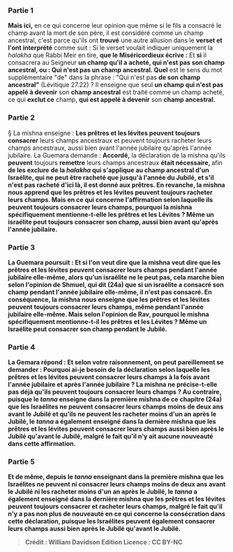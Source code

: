 
### Partie 1
<b>Mais ici,</b> en ce qui concerne leur opinion que même si le fils a consacré le champ avant la mort de son père, il est considéré comme un champ ancestral, c'est parce qu'ils ont <b>trouvé</b> une autre allusion dans le <b>verset et l'ont interprété</b> comme suit : Si le verset voulait indiquer uniquement la <i>halakha</i> que Rabbi Meir en tire, <b>que le Miséricordieux écrive :</b> Et <b>si</b> il consacrera au Seigneur <b>un champ qu'il a acheté, qui n'est pas son champ ancestral, ou : Qui n'est pas un champ ancestral. Quel</b> est le sens du mot supplémentaire "de" dans la phrase : "Qui n'est pas <b>de son champ ancestral"</b> (Lévitique 27.22) ? Il enseigne que seul <b>un champ qui n'est pas appelé à devenir</b> son <b>champ ancestral</b> est traité comme un champ acheté, ce qui <b>exclut ce</b> champ, <b>qui est appelé à devenir</b> son <b>champ ancestral.</b>

### Partie 2
§ La mishna enseigne : <b>Les prêtres et les lévites peuvent toujours consacrer</b> leurs champs ancestraux et peuvent toujours racheter leurs champs ancestraux, aussi bien avant l'année jubilaire qu'après l'année jubilaire. La Guemara demande : <b>Accordé,</b> la déclaration de la mishna qu'ils <b>peuvent</b> toujours <b>remettre</b> leurs champs ancestraux <b>était nécessaire, </b> afin <b>de les exclure</b> <b>de la <i>halakha</i> qui s'applique au champ ancestral <b>d'un Israélite, qui ne peut être racheté que jusqu'à</b> l'année du <b>Jubilé</b>, et s'il n'est pas racheté d'ici là, il est donné aux prêtres. En revanche, la mishna <b>nous apprend que les prêtres et les lévites peuvent toujours racheter</b> leurs champs. <b>Mais</b> en ce qui concerne l'affirmation selon laquelle ils <b>peuvent</b> toujours <b>consacrer</b> leurs champs, <b>pourquoi</b> la mishna <b>spécifiquement</b> mentionne-t-elle <b>les prêtres et les Lévites ? Même un israélite</b> peut toujours consacrer son champ, aussi bien avant qu'après l'année jubilaire.

### Partie 3
La Guemara poursuit : <b>Et si l'on veut dire</b> que la mishna veut dire que les prêtres et les lévites peuvent consacrer leurs champs <b>pendant l'année jubilaire elle-même,</b> alors qu'un israélite ne le peut pas, <b>cela marche bien selon</b> l'opinion de <b>Shmuel, qui dit</b> (24a) que si un israélite a consacré son champ <b>pendant l'année jubilaire elle-même, il n'est pas consacré. </b> En conséquence, la mishna <b>nous enseigne que les prêtres et les lévites peuvent toujours consacrer</b> leurs champs, même pendant l'année jubilaire elle-même. <b>Mais selon</b> l'opinion de <b>Rav, pourquoi</b> le mishna <b>spécifiquement</b> mentionne-t-il les <b>prêtres et les Lévites ? Même un Israélite</b> peut consacrer son champ pendant le Jubilé.

### Partie 4
La Gemara répond : <b>Et selon votre raisonnement,</b> on peut pareillement se demander : <b>Pourquoi ai-je</b> besoin de la déclaration selon laquelle les prêtres et les lévites peuvent consacrer leurs champs <b>à la fois avant l'année jubilaire</b> <b>et après l'année jubilaire</b> ? La mishna ne précise-t-elle pas déjà qu'ils peuvent toujours consacrer leurs champs ? <b>Au contraire, puisque</b> le <i>tanna</i> <b>enseigne</b> dans la <b>première</b> mishna de ce chapitre (24a) que les Israélites ne peuvent consacrer leurs champs moins de deux ans <b>avant le Jubilé et</b> qu'ils ne peuvent les racheter moins d'un an <b>après le Jubilé, </b> le <i>tanna</i> <b>a également enseigné</b> dans la <b>dernière</b> mishna que les prêtres et les lévites peuvent consacrer leurs champs <b>aussi bien après le Jubilé qu'avant le Jubilé,</b> malgré le fait qu'il n'y ait aucune nouveauté dans cette affirmation.

### Partie 5
<b>Et</b> de même, <b>depuis</b> le <i>tanna</i> <b>enseignant</b> dans la <b>première</b> mishna que les Israélites <b>ne peuvent ni consacrer</b> leurs champs moins de deux ans avant le Jubilé <b>ni les racheter</b> moins d'un an après le Jubilé, le <i>tanna</i> <b>a également enseigné</b> dans la <b>dernière</b> mishna que les prêtres et les lévites <b>peuvent</b> toujours <b>consacrer et racheter</b> leurs champs, malgré le fait qu'il n'y a pas non plus de nouveauté en ce qui concerne la consécration dans cette déclaration, puisque les Israélites peuvent également consacrer leurs champs aussi bien après le Jubilé qu'avant le Jubilé.

>Crédit : William Davidson Edition
>Licence : CC BY-NC